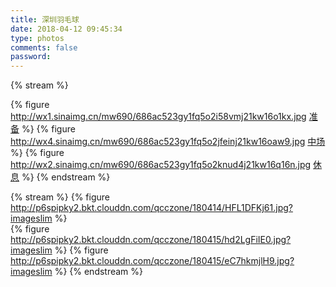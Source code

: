 ```yaml
---
title: 深圳羽毛球
date: 2018-04-12 09:45:34
type: photos
comments: false
password:
---
```


{% stream %}
  
{% figure 
    http://wx1.sinaimg.cn/mw690/686ac523gy1fq5o2i58vmj21kw16o1kx.jpg
    [准备](http://wx1.sinaimg.cn/large/686ac523gy1fq5o2i58vmj21kw16o1kx.jpg) %}
{% figure 
    http://wx4.sinaimg.cn/mw690/686ac523gy1fq5o2jfeinj21kw16oaw9.jpg
    [中场](http://wx4.sinaimg.cn/large/686ac523gy1fq5o2jfeinj21kw16oaw9.jpg) %}
{% figure 
    http://wx2.sinaimg.cn/mw690/686ac523gy1fq5o2knud4j21kw16q16n.jpg
    [休息](http://wx2.sinaimg.cn/large/686ac523gy1fq5o2knud4j21kw16q16n.jpg) %}
{% endstream %}

{% stream %}
{% figure 
    http://p6spipky2.bkt.clouddn.com/qcczone/180414/HFL1DFKj61.jpg?imageslim 
    %}   
{% figure 
    http://p6spipky2.bkt.clouddn.com/qcczone/180415/hd2LgFiIE0.jpg?imageslim
    %}
{% figure 
    http://p6spipky2.bkt.clouddn.com/qcczone/180415/eC7hkmjlH9.jpg?imageslim
    %}
{% endstream %}
